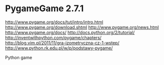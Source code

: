 PygameGame 2.7.1
==========

http://www.pygame.org/docs/tut/intro/intro.html
http://www.pygame.org/download.shtml
http://www.pygame.org/news.html
http://www.pygame.org/docs/
http://docs.python.org/2/tutorial/
http://inventwithpython.com/pygame/chapters/
http://blog.vim.pl/2011/11/gra-izometryczna-cz-1-wstep/
http://www.python.rk.edu.pl/w/p/podstawy-pygame/


Python game
